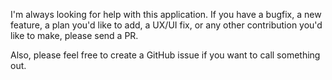 I'm always looking for help with this application. If you have a bugfix, a new feature, a plan you'd like to add, a UX/UI fix, or any other contribution you'd like to make, please send a PR.

Also, please feel free to create a GitHub issue if you want to call something out.